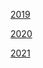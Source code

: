 
[2019](/thirdwave/en/tweets/2019/)

[2020](/thirdwave/en/tweets/2020/)

[2021](/thirdwave/en/tweets/2021/)

